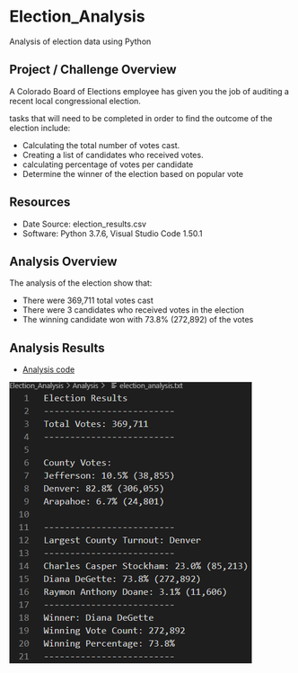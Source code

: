 # Election_Analysis
Analysis of election data using Python 

## Project / Challenge Overview 
A Colorado Board of Elections employee has given you the job of auditing a recent local congressional election.  

tasks that will need to be completed in order to find the outcome of the election include: 
- Calculating the total number of votes cast. 
- Creating a list of candidates who received votes. 
- calculating percentage of votes per candidate 
- Determine the winner of the election based on popular vote

## Resources 
- Date Source: election_results.csv
- Software: Python 3.7.6, Visual Studio Code 1.50.1

## Analysis Overview  
The analysis of the election show that: 
- There were 369,711 total votes cast 
- There were 3 candidates who received votes in the election 
- The winning candidate won with 73.8% (272,892) of the votes 


## Analysis Results 
- [Analysis code](https://github.com/DonnieData/Election_Analysis/blob/main/PyPoll_Challenge.py)

![results](https://github.com/DonnieData/Election_Analysis/blob/main/analysis/election_results.png)

